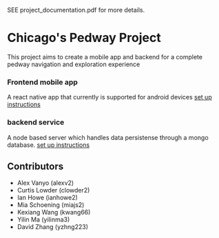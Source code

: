 SEE project_documentation.pdf for more details.

# Chicago's Pedway Project
This project aims to create a mobile app and backend for a complete pedway navigation and exploration experience

### Frontend mobile app
A react native app that currently is supported for android devices
[set up instructions](pedwayApp/README.md)


### backend service
A node based server which handles data persistense through a mongo database.
[set up instructions](backend/readme.md)

## Contributors

* Alex Vanyo (alexv2)
* Curtis Lowder (clowder2)
* Ian Howe (ianhowe2)
* Mia Schoening (miajs2)
* Kexiang Wang (kwang66)
* Yilin Ma (yilinma3)
* David Zhang (yzhng223)
